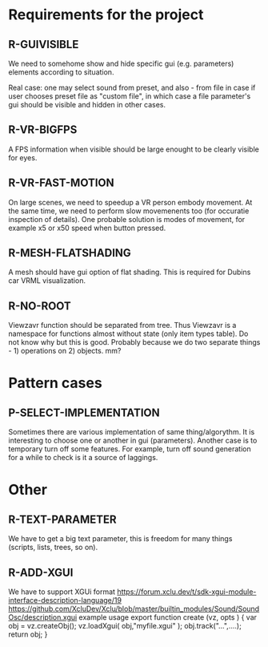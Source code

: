 # Requirements for the project

## R-GUIVISIBLE

We need to somehome show and hide specific gui (e.g. parameters) elements according to situation.

Real case: one may select sound from preset, and also - from file in case if user
chooses preset file as "custom file", in which case a file parameter's gui should be visible
and hidden in other cases.

## R-VR-BIGFPS

A FPS information when visible should be large enought to be clearly visible for eyes.

## R-VR-FAST-MOTION

On large scenes, we need to speedup a VR person embody movement. At the same time, we need
to perform slow movemenents too (for occuratie inspection of details).
One probable solution is modes of movement, for example x5 or x50 speed when button pressed.

## R-MESH-FLATSHADING

A mesh should have gui option of flat shading. This is required for Dubins car VRML visualization.

## R-NO-ROOT

Viewzavr function should be separated from tree. Thus Viewzavr is a namespace for functions almost 
without state (only item types table). Do not know why but this is good. Probably because we do
two separate things - 1) operations on 2) objects. mm?

# Pattern cases

## P-SELECT-IMPLEMENTATION

Sometimes there are various implementation of same thing/algorythm. 
It is interesting to choose one or another in gui (parameters).
Another case is to temporary turn off some features. For example, turn off sound generation for a while
to check is it a source of laggings.

# Other

## R-TEXT-PARAMETER

We have to get a big text parameter, this is freedom for many things (scripts, lists, trees, so on).

## R-ADD-XGUI
We have to support XGUi format
https://forum.xclu.dev/t/sdk-xgui-module-interface-description-language/19
https://github.com/XcluDev/Xclu/blob/master/builtin_modules/Sound/SoundOsc/description.xgui
example usage
export function create (vz, opts ) {
  var obj = vz.createObj();
  vz.loadXgui( obj,"myfile.xgui" );
  obj.track("...",....);
  return obj;
}
